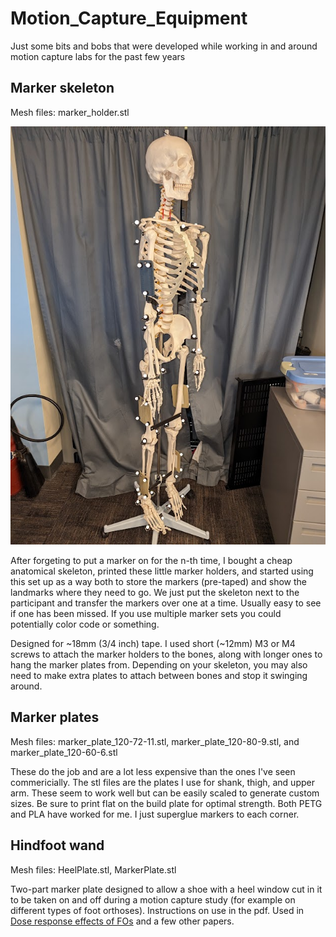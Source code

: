 # Motion_Capture_Equipment
 Just some bits and bobs that were developed while working in and around motion capture labs for the past few years

## Marker skeleton

Mesh files: marker_holder.stl

![Marker skeleton](https://github.com/Telfer/Motion_Capture_Equipment/blob/main/Marker_skeleton/marker_skeleton.jpg)

After forgeting to put a marker on for the n-th time, I bought a cheap anatomical skeleton, printed these little marker holders, and started using this set up as a way both to store the markers (pre-taped) and show the landmarks where they need to go. We just put the skeleton next to the participant and transfer the markers over one at a time. Usually easy to see if one has been missed. If you use multiple marker sets you could potentially color code or something. 

Designed for ~18mm (3/4 inch) tape. I used short (~12mm) M3 or M4 screws to attach the marker holders to the bones, along with longer ones to hang the marker plates from. Depending on your skeleton, you may also need to make extra plates to attach between bones and stop it swinging around.

## Marker plates

Mesh files: marker_plate_120-72-11.stl, marker_plate_120-80-9.stl, and marker_plate_120-60-6.stl

These do the job and are a lot less expensive than the ones I've seen commericially. The stl files are the plates I use for shank, thigh, and upper arm. These seem to work well but can be easily scaled to generate custom sizes. Be sure to print flat on the build plate for optimal strength. Both PETG and PLA have worked for me. I just superglue markers to each corner.

## Hindfoot wand

Mesh files: HeelPlate.stl, MarkerPlate.stl

Two-part marker plate designed to allow a shoe with a heel window cut in it to be taken on and off during a motion capture study (for example on different types of foot orthoses). Instructions on use in the pdf. Used in [Dose response effects of FOs](https://pubmed.ncbi.nlm.nih.gov/23631857/) and a few other papers.